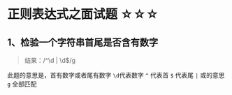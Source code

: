 # 正则表达式之面试题 ☆☆☆

## 1、检验一个字符串首尾是否含有数字

> 结果：/^\d | \d$/g

此题的意思是，首有数字或者尾有数字
`\d`代表数字
`^` 代表首
`$` 代表尾
`|` 或的意思
`g` 全部匹配


  